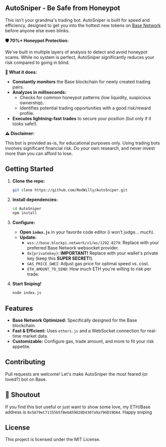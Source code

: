 ## AutoSniper - Be Safe from Honeypot

This isn't your grandma's trading bot. AutoSniper is built for speed and efficiency, designed to get you into the hottest new tokens on [Base Network](https://chainlist.org/chain/8453) before anyone else even blinks. 

**🛡️ 70%+ Honeypot Protection:**

We've built in multiple layers of analysis to detect and avoid honeypot scams.  While no system is perfect, AutoSniper significantly reduces your risk compared to going in blind.

**🚀 What it does:**

* **Constantly monitors** the Base blockchain for newly created trading pairs.
* **Analyzes in milliseconds:**
    * Checks for common honeypot patterns (low liquidity, suspicious ownership).
    * Identifies potential trading opportunities with a good risk/reward profile.
* **Executes lightning-fast trades** to secure your position (but only if it looks safe!).

**⚠️ Disclaimer:**

This bot is provided as-is, for educational purposes only. Using trading bots involves significant financial risk.  Do your own research, and never invest more than you can afford to lose.

## Getting Started

1. **Clone the repo:**

   ```bash
   git clone https://github.com/RedWilly/AutoSniper.git
   ```

2. **Install dependencies:**

   ```bash
   cd AutoSniper
   npm install
   ```

3. **Configure:**

   * **Open `index.js`** in your favorite code editor (i won't judge... much).
   * **Update:**
     * `wss://base.blockpi.network/v1/ws/1292.8279`: Replace with your preferred Base Network websocket provider.
     * `0x{privatekey}`:  **IMPORTANT!** Replace with your wallet's private key (keep this **SUPER SECRET!**).
     * `GAS_PRICE_GWEI`: Adjust gas price for optimal speed vs. cost.
     * `ETH_AMOUNT_TO_SEND`: How much ETH you're willing to risk per trade.

4. **Start Sniping!**

   ```bash
   node index.js
   ```

## Features

* **Base Network Optimized:** Specifically designed for the Base blockchain.
* **Fast & Efficient:**  Uses `ethers.js` and a WebSocket connection for real-time market data.
* **Customizable:**  Configure gas, trade amount, and more to fit your risk appetite.

## Contributing

Pull requests are welcome! Let's make AutoSniper the most feared (or loved?) bot on Base.

##  🙏 Shoutout 

If you find this bot useful or just want to show some love, my ETH/Base address is `0x5A79eC71355b5fBebA59828D4307a9a796D19DA4`. Happy sniping

## License

This project is licensed under the MIT License. 
